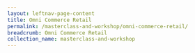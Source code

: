 ```yaml
---
layout: leftnav-page-content
title: Omni Commerce Retail
permalink: /masterclass-and-workshop/omni-commerce-retail/
breadcrumb: Omni Commerce Retail
collection_name: masterclass-and-workshop
---
```


